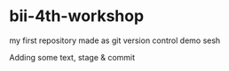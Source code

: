 # bii-4th-workshop
my first repository made as git version control demo sesh 

Adding some text, stage & commit 
